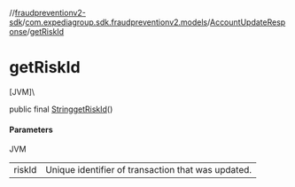 //[fraudpreventionv2-sdk](../../../index.md)/[com.expediagroup.sdk.fraudpreventionv2.models](../index.md)/[AccountUpdateResponse](index.md)/[getRiskId](get-risk-id.md)

# getRiskId

[JVM]\

public final [String](https://docs.oracle.com/javase/8/docs/api/java/lang/String.html)[getRiskId](get-risk-id.md)()

#### Parameters

JVM

| | |
|---|---|
| riskId | Unique identifier of transaction that was updated. |
